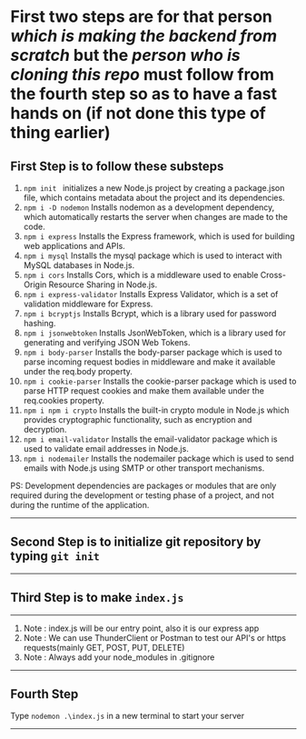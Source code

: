 # First two steps are for that person ***which is making the backend from scratch*** but the ***person who is cloning this repo*** must follow from the fourth step so as to have a fast hands on (if not done this type of thing earlier)


## First Step is to follow these substeps

1. `npm init `  initializes a new Node.js project by creating a package.json file, which contains metadata about the project and its dependencies.
2. `npm i -D nodemon` Installs nodemon as a development dependency, which automatically restarts the server when changes are made to the code.
3. `npm i express` Installs the Express framework, which is used for building web applications and APIs.
4. `npm i mysql` Installs the mysql package which is used to interact with MySQL databases in Node.js.
5. `npm i cors` Installs Cors, which is a middleware used to enable Cross-Origin Resource Sharing in Node.js.
6. `npm i express-validator` Installs Express Validator, which is a set of validation middleware for Express.
7. `npm i bcryptjs` Installs Bcrypt, which is a library used for password hashing.
8. `npm i jsonwebtoken` Installs JsonWebToken, which is a library used for generating and verifying JSON Web Tokens.
9. `npm i body-parser` Installs the body-parser package which is used to parse incoming request bodies in middleware and make it available under the req.body property.
10. `npm i cookie-parser` Installs the cookie-parser package which is used to parse HTTP request cookies and make them available under the req.cookies property.
11. `npm i npm i crypto` Installs the built-in crypto module in Node.js which provides cryptographic functionality, such as encryption and decryption.
12. `npm i email-validator` Installs the email-validator package which is used to validate email addresses in Node.js.
13. `npm i nodemailer` Installs the nodemailer package which is used to send emails with Node.js using SMTP or other transport mechanisms.

PS: Development dependencies are packages or modules that are only required during the development or testing phase of a project, and not during the runtime of the application. 

---

## Second Step is to initialize git repository by typing `git init`

---

## Third Step is to make `index.js`

---
 1. Note : index.js will be our entry point, also it is our express app
 2. Note : We can use ThunderClient or Postman to test our API's or https requests(mainly GET, POST, PUT, DELETE)
 3. Note : Always add your node_modules in .gitignore
 
 
---

## Fourth Step

Type `nodemon .\index.js` in a new terminal to start your server

---

